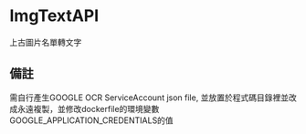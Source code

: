 # ImgTextAPI
上古圖片名單轉文字

## 備註
需自行產生GOOGLE OCR ServiceAccount json file, 並放置於程式碼目錄裡並改成永遠複製，並修改dockerfile的環境變數GOOGLE_APPLICATION_CREDENTIALS的值
